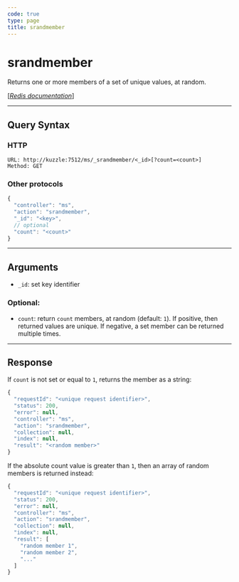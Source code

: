 ```yaml
---
code: true
type: page
title: srandmember
---
```


# srandmember



Returns one or more members of a set of unique values, at random.

[[_Redis documentation_]](https://redis.io/commands/srandmember)

---

## Query Syntax

### HTTP

```http
URL: http://kuzzle:7512/ms/_srandmember/<_id>[?count=<count>]
Method: GET
```

### Other protocols

```js
{
  "controller": "ms",
  "action": "srandmember",
  "_id": "<key>",
  // optional
  "count": "<count>"
}
```

---

## Arguments

- `_id`: set key identifier

### Optional:

- `count`: return `count` members, at random (default: `1`). If positive, then returned values are unique. If negative, a set member can be returned multiple times.

---

## Response

If `count` is not set or equal to `1`, returns the member as a string:

```javascript
{
  "requestId": "<unique request identifier>",
  "status": 200,
  "error": null,
  "controller": "ms",
  "action": "srandmember",
  "collection": null,
  "index": null,
  "result": "<random member>"
}
```

If the absolute count value is greater than `1`, then an array of random members is returned instead:

```javascript
{
  "requestId": "<unique request identifier>",
  "status": 200,
  "error": null,
  "controller": "ms",
  "action": "srandmember",
  "collection": null,
  "index": null,
  "result": [
    "random member 1",
    "random member 2",
    "..."
  ]
}
```
